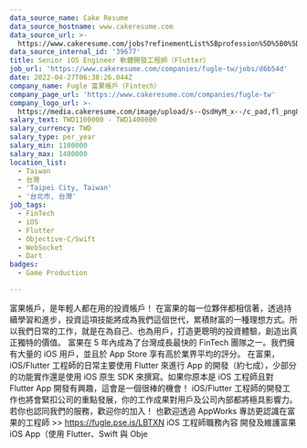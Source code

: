 ```yaml
---
data_source_name: Cake Resume
data_source_hostname: www.cakeresume.com
data_source_url: >-
  https://www.cakeresume.com/jobs?refinementList%5Bprofession%5D%5B0%5D=game-production&range%5Bsalary_range%5D%5Bmin%5D=1000000
data_source_internal_id: '39677'
title: Senior iOS Engineer 軟體開發工程師（Flutter）
job_url: 'https://www.cakeresume.com/companies/fugle-tw/jobs/d6b54d'
date: 2022-04-27T06:38:26.044Z
company_name: Fugle 富果帳戶（Fintech）
company_page_url: 'https://www.cakeresume.com/companies/fugle-tw'
company_logo_url: >-
  https://media.cakeresume.com/image/upload/s--QsdHyM_x--/c_pad,fl_png8,h_200,w_200/v1591685486/qfcmgjfgjtookn41toz5.png
salary_text: TWD1100000 - TWD1400000
salary_currency: TWD
salary_type: per_year
salary_min: 1100000
salary_max: 1400000
location_list:
  - Taiwan
  - 台灣
  - 'Taipei City, Taiwan'
  - '台北市, 台灣'
job_tags:
  - FinTech
  - iOS
  - Flutter
  - Objective-C/Swift
  - WebSocket
  - Dart
badges:
  - Game Production

---
```


富果帳戶，是年輕人都在用的投資帳戶！ 在富果的每一位夥伴都相信著，透過持續學習和進步，投資這項技能將成為我們這個世代，累積財富的一種理想方式。所以我們日常的工作，就是在為自己、也為用戶，打造更聰明的投資體驗，創造出真正獨特的價值。 富果在 5 年內成為了台灣成長最快的 FinTech 團隊之一。我們擁有大量的 iOS 用戶，並且於 App Store 享有高於業界平均的評分。 在富果，iOS/Flutter 工程師的日常主要使用 Flutter 來進行 App 的開發（約七成），少部分的功能實作還是使用 iOS 原生 SDK 來撰寫。如果你原本是 iOS 工程師且對 Flutter App 開發有興趣，這會是一個很棒的機會！ iOS/Flutter 工程師的開發工作也將會緊扣公司的重點發展，你的工作成果對用戶及公司內部都將極具影響力。若你也認同我們的服務，歡迎你的加入！ 也歡迎透過 AppWorks 專訪更認識在富果的工程師 >> https://fugle.pse.is/LBTXN iOS 工程師職務內容 開發及維護富果 iOS App（使用 Flutter、Swift 與 Obje